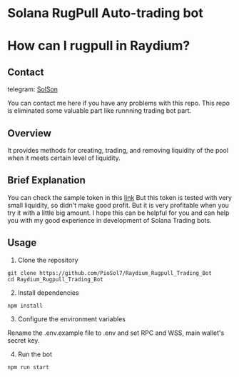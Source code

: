 # Solana RugPull Auto-trading bot
# How can I rugpull in Raydium?

## Contact
telegram: [SolSon](https://t.me/s0ls0n)

You can contact me here if you have any problems with this repo.
This repo is eliminated some valuable part like runnning trading bot part.

## Overview

It provides methods for creating, trading, and removing liquidity of the pool when it meets certain level of liquidity.

## Brief Explanation

You can check the sample token in this [link](https://dexscreener.com/solana/8ko7PyzzG8RZUXhHhahfsFE2g1tnCkPWddEBXrmKs42X)
But this token is tested with very small liquidity, so didn't make good profit.
But it is very profitable when you try it with a little big amount.
I hope this can be helpful for you and can help you with my good experience in development of Solana Trading bots.

## Usage
1. Clone the repository
```
git clone https://github.com/PioSol7/Raydium_Rugpull_Trading_Bot
cd Raydium_Rugpull_Trading_Bot
```
2. Install dependencies
```
npm install
```
3. Configure the environment variables

Rename the .env.example file to .env and set RPC and WSS, main wallet's secret key.

4. Run the bot

```
npm run start
```
